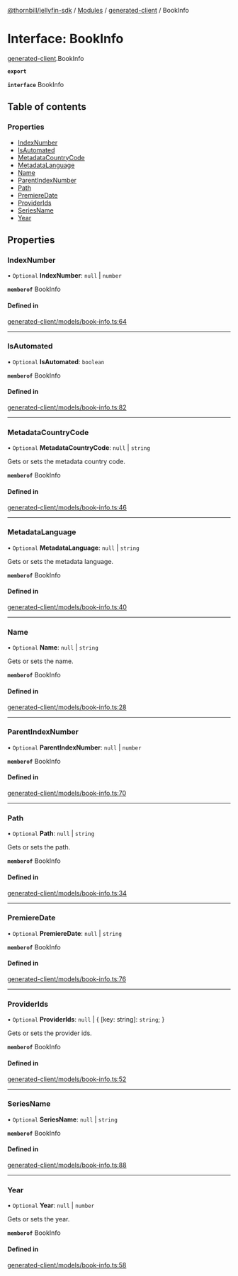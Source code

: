 [@thornbill/jellyfin-sdk](../README.md) / [Modules](../modules.md) / [generated-client](../modules/generated_client.md) / BookInfo

# Interface: BookInfo

[generated-client](../modules/generated_client.md).BookInfo

**`export`**

**`interface`** BookInfo

## Table of contents

### Properties

- [IndexNumber](generated_client.BookInfo.md#indexnumber)
- [IsAutomated](generated_client.BookInfo.md#isautomated)
- [MetadataCountryCode](generated_client.BookInfo.md#metadatacountrycode)
- [MetadataLanguage](generated_client.BookInfo.md#metadatalanguage)
- [Name](generated_client.BookInfo.md#name)
- [ParentIndexNumber](generated_client.BookInfo.md#parentindexnumber)
- [Path](generated_client.BookInfo.md#path)
- [PremiereDate](generated_client.BookInfo.md#premieredate)
- [ProviderIds](generated_client.BookInfo.md#providerids)
- [SeriesName](generated_client.BookInfo.md#seriesname)
- [Year](generated_client.BookInfo.md#year)

## Properties

### IndexNumber

• `Optional` **IndexNumber**: ``null`` \| `number`

**`memberof`** BookInfo

#### Defined in

[generated-client/models/book-info.ts:64](https://github.com/thornbill/jellyfin-sdk-typescript/blob/029620a/src/generated-client/models/book-info.ts#L64)

___

### IsAutomated

• `Optional` **IsAutomated**: `boolean`

**`memberof`** BookInfo

#### Defined in

[generated-client/models/book-info.ts:82](https://github.com/thornbill/jellyfin-sdk-typescript/blob/029620a/src/generated-client/models/book-info.ts#L82)

___

### MetadataCountryCode

• `Optional` **MetadataCountryCode**: ``null`` \| `string`

Gets or sets the metadata country code.

**`memberof`** BookInfo

#### Defined in

[generated-client/models/book-info.ts:46](https://github.com/thornbill/jellyfin-sdk-typescript/blob/029620a/src/generated-client/models/book-info.ts#L46)

___

### MetadataLanguage

• `Optional` **MetadataLanguage**: ``null`` \| `string`

Gets or sets the metadata language.

**`memberof`** BookInfo

#### Defined in

[generated-client/models/book-info.ts:40](https://github.com/thornbill/jellyfin-sdk-typescript/blob/029620a/src/generated-client/models/book-info.ts#L40)

___

### Name

• `Optional` **Name**: ``null`` \| `string`

Gets or sets the name.

**`memberof`** BookInfo

#### Defined in

[generated-client/models/book-info.ts:28](https://github.com/thornbill/jellyfin-sdk-typescript/blob/029620a/src/generated-client/models/book-info.ts#L28)

___

### ParentIndexNumber

• `Optional` **ParentIndexNumber**: ``null`` \| `number`

**`memberof`** BookInfo

#### Defined in

[generated-client/models/book-info.ts:70](https://github.com/thornbill/jellyfin-sdk-typescript/blob/029620a/src/generated-client/models/book-info.ts#L70)

___

### Path

• `Optional` **Path**: ``null`` \| `string`

Gets or sets the path.

**`memberof`** BookInfo

#### Defined in

[generated-client/models/book-info.ts:34](https://github.com/thornbill/jellyfin-sdk-typescript/blob/029620a/src/generated-client/models/book-info.ts#L34)

___

### PremiereDate

• `Optional` **PremiereDate**: ``null`` \| `string`

**`memberof`** BookInfo

#### Defined in

[generated-client/models/book-info.ts:76](https://github.com/thornbill/jellyfin-sdk-typescript/blob/029620a/src/generated-client/models/book-info.ts#L76)

___

### ProviderIds

• `Optional` **ProviderIds**: ``null`` \| { [key: string]: `string`;  }

Gets or sets the provider ids.

**`memberof`** BookInfo

#### Defined in

[generated-client/models/book-info.ts:52](https://github.com/thornbill/jellyfin-sdk-typescript/blob/029620a/src/generated-client/models/book-info.ts#L52)

___

### SeriesName

• `Optional` **SeriesName**: ``null`` \| `string`

**`memberof`** BookInfo

#### Defined in

[generated-client/models/book-info.ts:88](https://github.com/thornbill/jellyfin-sdk-typescript/blob/029620a/src/generated-client/models/book-info.ts#L88)

___

### Year

• `Optional` **Year**: ``null`` \| `number`

Gets or sets the year.

**`memberof`** BookInfo

#### Defined in

[generated-client/models/book-info.ts:58](https://github.com/thornbill/jellyfin-sdk-typescript/blob/029620a/src/generated-client/models/book-info.ts#L58)
